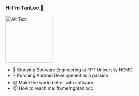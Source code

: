 ### Hi I'm TanLoc 👋

<img title="" src="https://icons-for-free.com/iconfiles/png/512/super+thor+wings+icon-1320166699905266736.png" alt="Alt Text" width="150" data-align="inline">

- 🌱 Studying Software Engineering at FPT University HCMC.
- ⚡ Pursuing Android Development as a passion.
- 😄 Make the world better with software.
- 📫 How to reach me: fb.me/ngntanlocc


